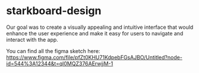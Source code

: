 # starkboard-design

Our goal was to create a visually appealing and intuitive interface that would enhance the user experience and make it easy for users to navigate and interact with the app.

You can find all the figma sketch here: https://www.figma.com/file/pfZt0KHU71KdpebFGsAJBO/Untitled?node-id=544%3A12344&t=ql0MQZ376AErwjjM-1

